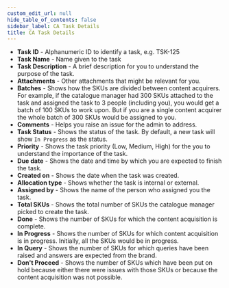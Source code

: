 ```yaml
---
custom_edit_url: null
hide_table_of_contents: false
sidebar_label: CA Task Details
title: CA Task Details
---
```


* **Task ID** - Alphanumeric ID to identify a task, e.g. TSK-125
* **Task Name** - Name given to the task
* **Task Description** - A brief description for you to understand the purpose of the task.
* **Attachments** - Other attachments that might be relevant for you.
* **Batches** - Shows how the SKUs are divided between content acquirers. For example, if the catalogue manager had 300 SKUs attached to the task and assigned the task to 3 people (including you), you would get a batch of 100 SKUs to work upon. But if you are a single content acquirer the whole batch of 300 SKUs would be assigned to you.
* **Comments** - Helps you raise an issue for the admin to address.
* **Task Status** - Shows the status of the task. By default, a new task will show `In Progress` as the status.
* **Priority** - Shows the task priority (Low, Medium, High) for the you to understand the importance of the task.
* **Due date** - Shows the date and time by which you are expected to finish the task.
* **Created on** - Shows the date when the task was created.
* **Allocation type** - Shows whether the task is internal or external.
* **Assigned by** - Shows the name of the person who assigned you the task.
* **Total SKUs** - Shows the total number of SKUs the catalogue manager picked to create the task.
* **Done** - Shows the number of SKUs for which the content acquisition is complete.
* **In Progress** - Shows the number of SKUs for which content acquisition is in progress. Initially, all the SKUs would be in progress.
* **In Query** - Shows the number of SKUs for which queries have been raised and answers are expected from the brand. 
* **Don't Proceed** - Shows the number of SKUs which have been put on hold because either there were issues with those SKUs or because the content acquisition was not possible.